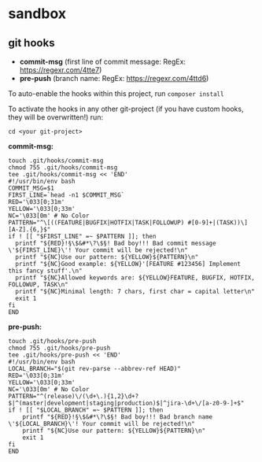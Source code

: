 # sandbox

## git hooks
- **commit-msg** (first line of commit message: RegEx: https://regexr.com/4tte7)
- **pre-push** (branch name: RegEx: https://regexr.com/4ttd6)

To auto-enable the hooks within this project, run `composer install`

To activate the hooks in any other git-project (if you have custom hooks, they will be overwritten!) run:

```
cd <your git-project>
```

**commit-msg:**

```
touch .git/hooks/commit-msg
chmod 755 .git/hooks/commit-msg
tee .git/hooks/commit-msg << 'END'
#!/usr/bin/env bash
COMMIT_MSG=$1
FIRST_LINE=`head -n1 $COMMIT_MSG`
RED='\033[0;31m'
YELLOW='\033[0;33m'
NC='\033[0m' # No Color
PATTERN="^\[((FEATURE|BUGFIX|HOTFIX|TASK|FOLLOWUP) #[0-9]+|(TASK))\] [A-Z].{6,}$"
if ! [[ "$FIRST_LINE" =~ $PATTERN ]]; then
  printf "${RED}!§\$&#*\?\$§! Bad boy!!! Bad commit message \'${FIRST_LINE}\'! Your commit will be rejected!\n"
  printf "${NC}Use our pattern: ${YELLOW}${PATTERN}\n"
  printf "${NC}Good example: ${YELLOW}'[FEATURE #123456] Implement this fancy stuff'.\n"
  printf "${NC}Allowed keywords are: ${YELLOW}FEATURE, BUGFIX, HOTFIX, FOLLOWUP, TASK\n"
  printf "${NC}Minimal length: 7 chars, first char = capital letter\n"
  exit 1
fi
END
```

**pre-push:**

```
touch .git/hooks/pre-push
chmod 755 .git/hooks/pre-push
tee .git/hooks/pre-push << 'END'
#!/usr/bin/env bash
LOCAL_BRANCH="$(git rev-parse --abbrev-ref HEAD)"
RED='\033[0;31m'
YELLOW='\033[0;33m'
NC='\033[0m' # No Color
PATTERN="^(release)\/(\d+\.){1,2}\d+?$|^(master|development|staging|production)$|^jira-\d+\/[a-z0-9-]+$"
if ! [[ "$LOCAL_BRANCH" =~ $PATTERN ]]; then
    printf "${RED}!§\$&#*\?\$§! Bad boy!!! Bad branch name \'${LOCAL_BRANCH}\'! Your commit will be rejected!\n"
    printf "${NC}Use our pattern: ${YELLOW}${PATTERN}\n"
    exit 1
fi
END
```
